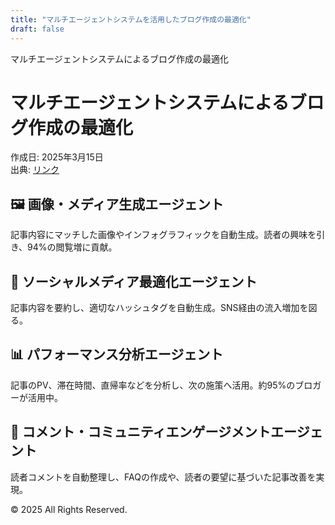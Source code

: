 ```yaml
---
title: "マルチエージェントシステムを活用したブログ作成の最適化"
draft: false
---
```


 マルチエージェントシステムによるブログ作成の最適化 

# マルチエージェントシステムによるブログ作成の最適化

作成日: 2025年3月15日  
出典: [リンク](https://x.com/hAru_mAki_ch/status/1896533569968984546)

## 🖼️ 画像・メディア生成エージェント

記事内容にマッチした画像やインフォグラフィックを自動生成。読者の興味を引き、94%の閲覧増に貢献。

## 📣 ソーシャルメディア最適化エージェント

記事内容を要約し、適切なハッシュタグを自動生成。SNS経由の流入増加を図る。

## 📊 パフォーマンス分析エージェント

記事のPV、滞在時間、直帰率などを分析し、次の施策へ活用。約95%のブロガーが活用中。

## 💬 コメント・コミュニティエンゲージメントエージェント

読者コメントを自動整理し、FAQの作成や、読者の要望に基づいた記事改善を実現。

© 2025 All Rights Reserved.
